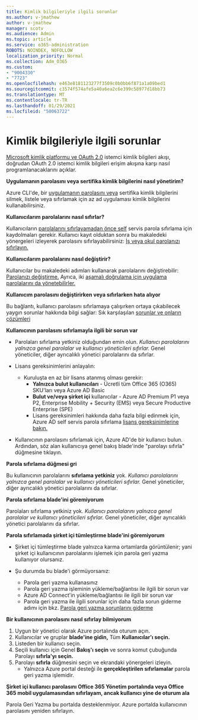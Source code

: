 ```yaml
---
title: Kimlik bilgileriyle ilgili sorunlar
ms.author: v-jmathew
author: v-jmathew
manager: scotv
ms.audience: Admin
ms.topic: article
ms.service: o365-administration
ROBOTS: NOINDEX, NOFOLLOW
localization_priority: Normal
ms.collection: Adm_O365
ms.custom:
- "9004330"
- "7723"
ms.openlocfilehash: e463e8181123277f3509c0b0bb6f871a1a09bed1
ms.sourcegitcommit: c3574f574afe5a40a6ea2c6e399c58977d18bb73
ms.translationtype: MT
ms.contentlocale: tr-TR
ms.lasthandoff: 01/29/2021
ms.locfileid: "50063722"
---
```

# <a name="issues-with-credentials"></a>Kimlik bilgileriyle ilgili sorunlar

[Microsoft kimlik platformu ve OAuth 2.0](https://docs.microsoft.com/azure/active-directory/develop/v2-oauth2-client-creds-grant-flow) istemci kimlik bilgileri akışı, doğrudan OAuth 2.0 istemci kimlik bilgileri erişim akışına karşı nasıl programlanacaklarını açıklar.

**Uygulamanın parolasını veya sertifika kimlik bilgilerini nasıl yönetirim?**

Azure CLI'de, bir [uygulamanın parolasını veya](https://docs.microsoft.com/cli/azure/ad/app/credential) sertifika kimlik bilgilerini silmek, listele veya sıfırlamak için az ad uygulaması kimlik bilgilerini kullanabilirsiniz.

**Kullanıcılarım parolalarını nasıl sıfırlar?**

Kullanıcıların [parolalarını sıfırlayamadan önce self](https://docs.microsoft.com/azure/active-directory/user-help/active-directory-passwords-reset-register) servis parola sıfırlama için kaydolmaları gerekir. Kullanıcı kayıt olduktan sonra bu makaledeki yönergeleri izleyerek parolasını sıfırlayabilirsiniz: [İş veya okul parolanızı sıfırlayın.](https://docs.microsoft.com/azure/active-directory/user-help/user-help-reset-password#how-to-reset-or-unlock-your-password-for-a-work-or-school-account)

**Kullanıcılarım parolalarını nasıl değiştirir?**

Kullanıcılar bu makaledeki adımları kullanarak parolalarını değiştirebilir: [Parolanızı değiştirme.](https://docs.microsoft.com/azure/active-directory/user-help/user-help-reset-password#how-to-change-your-password)
Ayrıca, iki [aşamalı doğrulama için uygulama parolalarını da yönetebilirler.](https://docs.microsoft.com/azure/active-directory/user-help/multi-factor-authentication-end-user-app-passwords)

**Kullanıcım parolasını değiştirirken veya sıfırlarken hata alıyor**

Bu bağlantı, kullanıcı parolasını sıfırlamaya çalışırken ortaya çıkabilecek yaygın sorunlar hakkında bilgi sağlar: Sık karşılaşılan [sorunlar ve onların çözümleri](https://docs.microsoft.com/azure/active-directory/user-help/user-help-reset-password#common-problems-and-their-solutions)

**Kullanıcının parolasını sıfırlamayla ilgili bir sorun var**

- Parolaları sıfırlama yetkiniz olduğundan emin olun. *Kullanıcı parolalarını yalnızca genel parolalar ve kullanıcı yöneticileri sıfırlar.* Genel yöneticiler, diğer ayrıcalıklı yönetici parolalarını da sıfırlar.

- Lisans gereksinimlerini anlayalın:

  - Kuruluşta en az bir lisans atanmış olması gerekir:
    - **Yalnızca bulut kullanıcıları** - Ücretli tüm Office 365 (O365) SKU'ları veya Azure AD Basic
    - **Bulut ve/veya şirket içi** kullanıcılar - Azure AD Premium P1 veya P2, Enterprise Mobility + Security (EMS) veya Secure Productive Enterprise (SPE)
    - Lisans gereksinimleri hakkında daha fazla bilgi edinmek için, Azure AD self servis parola sıfırlama [lisans gereksinimlerine bakın.](https://docs.microsoft.com/azure/active-directory/active-directory-passwords-licensing)
- Kullanıcının parolasını sıfırlamak için, Azure AD'de bir kullanıcı bulun. Ardından, söz alan kullanıcıya genel bakış blade'inde "parolayı sıfırla" düğmesine tıklayın.

**Parola sıfırlama düğmesi gri**

Bu kullanıcının parolalarını **sıfırlama yetkiniz** yok. *Kullanıcı parolalarını yalnızca genel parolalar ve kullanıcı yöneticileri sıfırlar.* Genel yöneticiler, diğer ayrıcalıklı yönetici parolalarını da sıfırlar.

**Parola sıfırlama blade'ini göremiyorum**

Parolaları sıfırlama yetkiniz yok. *Kullanıcı parolalarını yalnızca genel parolalar ve kullanıcı yöneticileri sıfırlar.* Genel yöneticiler, diğer ayrıcalıklı yönetici parolalarını da sıfırlar.

**Parola sıfırlamada şirket içi tümleştirme blade'ini göremiyorum**

- Şirket içi tümleştirme blade yalnızca karma ortamlarda görüntülenir; yani şirket içi kullanıcının parolalarını işlemek için parola geri yazma kullanıyor olursanız.

- Şu durumda bu blade'i görmüyorsanız:

  - Parola geri yazma kullanasınız
  - Parola geri yazma işleminin yükleme/bağlantısı ile ilgili bir sorun var
  - Azure AD Connect'in yükleme/bağlantısı ile ilgili bir sorun var
  - Parola geri yazma ile ilgili sorunlar için daha fazla sorun giderme adımı için bkz. [Parola geri yazma sorunlarını giderme](https://docs.microsoft.com/azure/active-directory/authentication/troubleshoot-sspr-writeback)

**Bir kullanıcının parolasını nasıl sıfırlay bilmiyorum**

1. Uygun bir yönetici olarak Azure portalında oturum açın.
2. Kullanıcılar ve gruplar **blade'ine gidin,** Tüm **Kullanıcılar'ı seçin.**
3. Listeden bir kullanıcı seçin.
4. Seçili kullanıcı için Genel **Bakış'ı seçin** ve sonra komut çubuğunda Parolayı **sıfırla'yı seçin.**
5. Parolayı **sıfırla** düğmesini seçin ve ekrandaki yönergeleri izleyin.
    - Yalnızca Azure portal desteği ile **gerçekleştirilen sıfırlamalar** parola geri yazma işlemidir.

**Şirket içi kullanıcı parolasını Office 365 Yönetim portalında veya Office 365 mobil uygulamasından sıfırlayam, ancak kullanıcı yine de oturum ala**

Parola Geri Yazma bu portalda desteklenmiyor. Azure portalda kullanıcının parolasını yeniden sıfırlayın.

